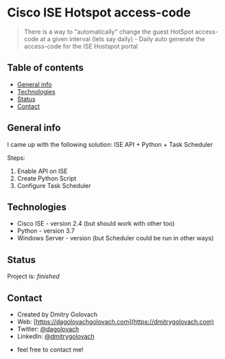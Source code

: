 # Cisco ISE Hotspot access-code
> There is a way to "automatically" change the guest HotSpot access-code at a given interval (lets say daily) - Daily auto generate the access-code for the ISE Hostspot portal

## Table of contents
* [General info](#general-info)
* [Technologies](#technologies)
* [Status](#status)
* [Contact](#contact)

## General info
I came up with the following solution: ISE API + Python + Task Scheduler

Steps:

1. Enable API on ISE
2. Create Python Script
3. Configure Task Scheduler

## Technologies
* Cisco ISE - version 2.4 (but should work with other too)
* Python - version 3.7
* Windows Server - version (but Scheduler could be run in other ways)

## Status
Project is: _finished_

## Contact
* Created by Dmitry Golovach
* Web: [https://dagolovachgolovach.com](https://dmitrygolovach.com) 
* Twitter: [@dagolovach](https://twitter.com/dagolovach)
* LinkedIn: [@dmitrygolovach](https://www.linkedin.com/in/dmitrygolovach/)

- feel free to contact me!


